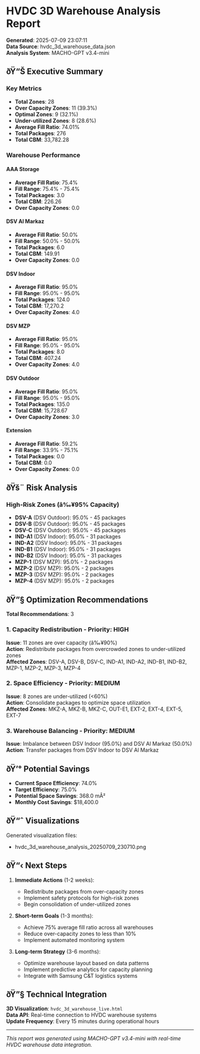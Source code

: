 
# HVDC 3D Warehouse Analysis Report
**Generated**: 2025-07-09 23:07:11  
**Data Source**: hvdc_3d_warehouse_data.json  
**Analysis System**: MACHO-GPT v3.4-mini

## ðŸ“Š Executive Summary

### Key Metrics
- **Total Zones**: 28
- **Over Capacity Zones**: 11 (39.3%)
- **Optimal Zones**: 9 (32.1%)
- **Under-utilized Zones**: 8 (28.6%)
- **Average Fill Ratio**: 74.01%
- **Total Packages**: 276
- **Total CBM**: 33,782.28

### Warehouse Performance

#### AAA Storage
- **Average Fill Ratio**: 75.4%
- **Fill Range**: 75.4% - 75.4%
- **Total Packages**: 3.0
- **Total CBM**: 226.26
- **Over Capacity Zones**: 0.0

#### DSV Al Markaz
- **Average Fill Ratio**: 50.0%
- **Fill Range**: 50.0% - 50.0%
- **Total Packages**: 6.0
- **Total CBM**: 149.91
- **Over Capacity Zones**: 0.0

#### DSV Indoor
- **Average Fill Ratio**: 95.0%
- **Fill Range**: 95.0% - 95.0%
- **Total Packages**: 124.0
- **Total CBM**: 17,270.2
- **Over Capacity Zones**: 4.0

#### DSV MZP
- **Average Fill Ratio**: 95.0%
- **Fill Range**: 95.0% - 95.0%
- **Total Packages**: 8.0
- **Total CBM**: 407.24
- **Over Capacity Zones**: 4.0

#### DSV Outdoor
- **Average Fill Ratio**: 95.0%
- **Fill Range**: 95.0% - 95.0%
- **Total Packages**: 135.0
- **Total CBM**: 15,728.67
- **Over Capacity Zones**: 3.0

#### Extension
- **Average Fill Ratio**: 59.2%
- **Fill Range**: 33.9% - 75.1%
- **Total Packages**: 0.0
- **Total CBM**: 0.0
- **Over Capacity Zones**: 0.0

## ðŸš¨ Risk Analysis

### High-Risk Zones (â‰¥95% Capacity)
- **DSV-A** (DSV Outdoor): 95.0% - 45 packages
- **DSV-B** (DSV Outdoor): 95.0% - 45 packages
- **DSV-C** (DSV Outdoor): 95.0% - 45 packages
- **IND-A1** (DSV Indoor): 95.0% - 31 packages
- **IND-A2** (DSV Indoor): 95.0% - 31 packages
- **IND-B1** (DSV Indoor): 95.0% - 31 packages
- **IND-B2** (DSV Indoor): 95.0% - 31 packages
- **MZP-1** (DSV MZP): 95.0% - 2 packages
- **MZP-2** (DSV MZP): 95.0% - 2 packages
- **MZP-3** (DSV MZP): 95.0% - 2 packages
- **MZP-4** (DSV MZP): 95.0% - 2 packages

## ðŸ”§ Optimization Recommendations

**Total Recommendations**: 3


### 1. Capacity Redistribution - Priority: HIGH
**Issue**: 11 zones are over capacity (â‰¥90%)  
**Action**: Redistribute packages from overcrowded zones to under-utilized zones  
**Affected Zones**: DSV-A, DSV-B, DSV-C, IND-A1, IND-A2, IND-B1, IND-B2, MZP-1, MZP-2, MZP-3, MZP-4

### 2. Space Efficiency - Priority: MEDIUM
**Issue**: 8 zones are under-utilized (<60%)  
**Action**: Consolidate packages to optimize space utilization  
**Affected Zones**: MKZ-A, MKZ-B, MKZ-C, OUT-E1, EXT-2, EXT-4, EXT-5, EXT-7

### 3. Warehouse Balancing - Priority: MEDIUM
**Issue**: Imbalance between DSV Indoor (95.0%) and DSV Al Markaz (50.0%)  
**Action**: Transfer packages from DSV Indoor to DSV Al Markaz  

## ðŸ’° Potential Savings

- **Current Space Efficiency**: 74.0%
- **Target Efficiency**: 75.0%
- **Potential Space Savings**: 368.0 mÂ²
- **Monthly Cost Savings**: $18,400.0

## ðŸ“ˆ Visualizations

Generated visualization files:
- hvdc_3d_warehouse_analysis_20250709_230710.png

## ðŸ“‹ Next Steps

1. **Immediate Actions** (1-2 weeks):
   - Redistribute packages from over-capacity zones
   - Implement safety protocols for high-risk zones
   - Begin consolidation of under-utilized zones

2. **Short-term Goals** (1-3 months):
   - Achieve 75% average fill ratio across all warehouses
   - Reduce over-capacity zones to less than 10%
   - Implement automated monitoring system

3. **Long-term Strategy** (3-6 months):
   - Optimize warehouse layout based on data patterns
   - Implement predictive analytics for capacity planning
   - Integrate with Samsung C&T logistics systems

## ðŸ”§ Technical Integration

**3D Visualization**: `hvdc_3d_warehouse_live.html`  
**Data API**: Real-time connection to HVDC warehouse systems  
**Update Frequency**: Every 15 minutes during operational hours

---

*This report was generated using MACHO-GPT v3.4-mini with real-time HVDC warehouse data integration.*

